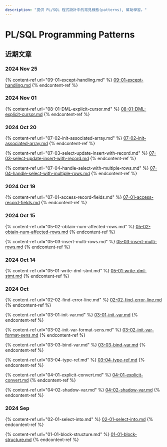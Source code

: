 ```yaml
---
description: "提供 PL/SQL 程式設計中的常見樣態(patterns), 幫助學習。"
---
```


# PL/SQL Programming Patterns

## 近期文章

### 2024 Nov 25

{% content-ref url="09-01-except-handling.md" %}
[09-01-except-handling.md](09-01-except-handling.md)
{% endcontent-ref %}

### 2024 Nov 01

{% content-ref url="08-01-DML-explicit-cursor.md" %}
[08-01-DML-explicit-cursor.md](08-01-DML-explicit-cursor.md)
{% endcontent-ref %}

### 2024 Oct 20

{% content-ref url="07-02-init-associated-array.md" %}
[07-02-init-associated-array.md](07-02-init-associated-array.md)
{% endcontent-ref %}

{% content-ref url="07-03-select-update-insert-with-record.md" %}
[07-03-select-update-insert-with-record.md](07-03-select-update-insert-with-record.md)
{% endcontent-ref %}

{% content-ref url="07-04-handle-select-with-multiple-rows.md" %}
[07-04-handle-select-with-multiple-rows.md](07-04-handle-select-with-multiple-rows.md)
{% endcontent-ref %}

### 2024 Oct 19

{% content-ref url="07-01-access-record-fields.md" %}
[07-01-access-record-fields.md](07-01-access-record-fields.md)
{% endcontent-ref %}

### 2024 Oct 15

{% content-ref url="05-02-obtain-num-affected-rows.md" %}
[05-02-obtain-num-affected-rows.md](05-02-obtain-num-affected-rows.md)
{% endcontent-ref %}

{% content-ref url="05-03-insert-multi-rows.md" %}
[05-03-insert-multi-rows.md](05-03-insert-multi-rows.md)
{% endcontent-ref %}

### 2024 Oct 14

{% content-ref url="05-01-write-dml-stmt.md" %}
[05-01-write-dml-stmt.md](05-01-write-dml-stmt.md)
{% endcontent-ref %}

### 2024 Oct

{% content-ref url="02-02-find-error-line.md" %}
[02-02-find-error-line.md](02-02-find-error-line.md)
{% endcontent-ref %}

{% content-ref url="03-01-init-var.md" %}
[03-01-init-var.md](03-01-init-var.md)
{% endcontent-ref %}

{% content-ref url="03-02-init-var-format-sens.md" %}
[03-02-init-var-format-sens.md](03-02-init-var-format-sens.md)
{% endcontent-ref %}

{% content-ref url="03-03-bind-var.md" %}
[03-03-bind-var.md](03-03-bind-var.md)
{% endcontent-ref %}

{% content-ref url="03-04-type-ref.md" %}
[03-04-type-ref.md](03-04-type-ref.md)
{% endcontent-ref %}

{% content-ref url="04-01-explicit-convert.md" %}
[04-01-explicit-convert.md](04-01-explicit-convert.md)
{% endcontent-ref %}

{% content-ref url="04-02-shadow-var.md" %}
[04-02-shadow-var.md](04-02-shadow-var.md)
{% endcontent-ref %}

### 2024 Sep

{% content-ref url="02-01-select-into.md" %}
[02-01-select-into.md](02-01-select-into.md)
{% endcontent-ref %}

{% content-ref url="01-01-block-structure.md" %}
[01-01-block-structure.md](01-01-block-structure.md)
{% endcontent-ref %}
